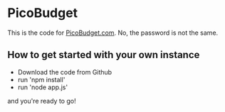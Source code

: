 PicoBudget
==========

This is the code for [PicoBudget.com](http://www.picobudget.com). No, the password is not the same.


How to get started with your own instance
---------

* Download the code from Github
* run 'npm install'
* run 'node app.js'

and you're ready to go!
